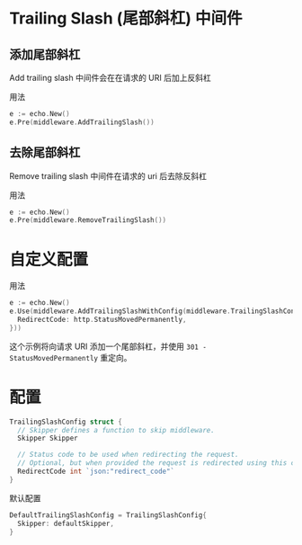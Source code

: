 # Trailing Slash (尾部斜杠) 中间件

## 添加尾部斜杠

Add trailing slash 中间件会在在请求的 URI 后加上反斜杠

用法

```go
e := echo.New()
e.Pre(middleware.AddTrailingSlash())
```

## 去除尾部斜杠

Remove trailing slash 中间件在请求的 uri 后去除反斜杠

用法

```go
e := echo.New()
e.Pre(middleware.RemoveTrailingSlash())
```

# 自定义配置

用法

```go
e := echo.New()
e.Use(middleware.AddTrailingSlashWithConfig(middleware.TrailingSlashConfig{
  RedirectCode: http.StatusMovedPermanently,
}))
```

这个示例将向请求 URI 添加一个尾部斜杠，并使用 `301 - StatusMovedPermanently` 重定向。

# 配置

```go
TrailingSlashConfig struct {
  // Skipper defines a function to skip middleware.
  Skipper Skipper

  // Status code to be used when redirecting the request.
  // Optional, but when provided the request is redirected using this code.
  RedirectCode int `json:"redirect_code"`
}
```

默认配置

```go
DefaultTrailingSlashConfig = TrailingSlashConfig{
  Skipper: defaultSkipper,
}
```